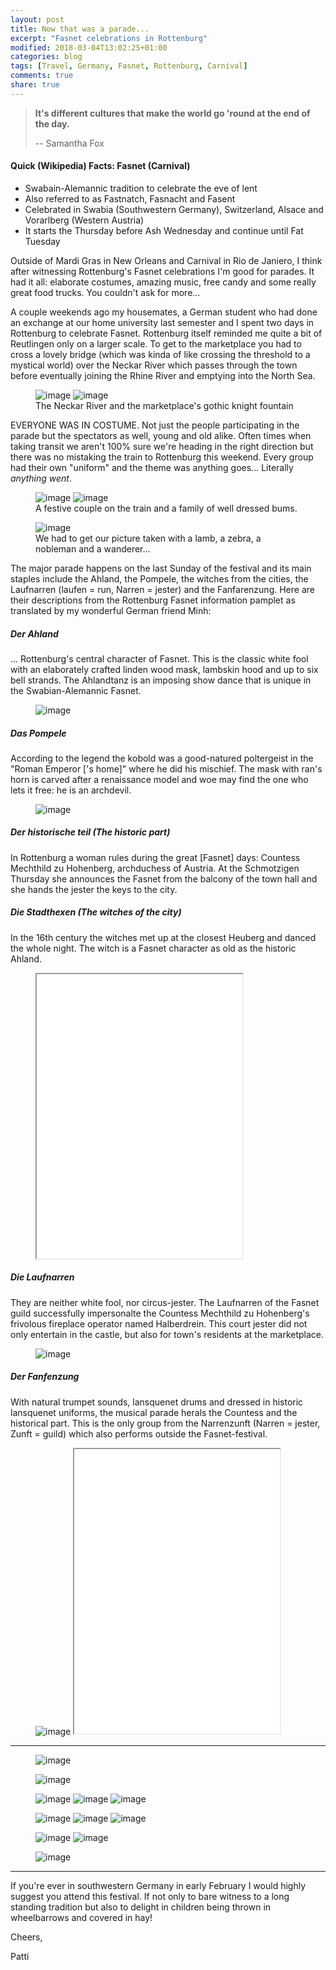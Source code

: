```yaml
---
layout: post
title: Now that was a parade...
excerpt: "Fasnet celebrations in Rottenburg"
modified: 2018-03-04T13:02:25+01:00
categories: blog
tags: [Travel, Germany, Fasnet, Rottenburg, Carnival]
comments: true
share: true
---
```


> <strong>It's different cultures that make the world go 'round at the end of the day.</strong> 
>
>-- Samantha Fox 

#### Quick (Wikipedia) Facts: Fasnet (Carnival)
* Swabain-Alemannic tradition to celebrate the eve of lent
* Also referred to as Fastnatch, Fasnacht and Fasent
* Celebrated in Swabia (Southwestern Germany), Switzerland, Alsace and Vorarlberg (Western Austria)
* It starts the Thursday before Ash Wednesday and continue until Fat Tuesday

Outside of Mardi Gras in New Orleans and Carnival in Rio de Janiero, I think after witnessing Rottenburg's Fasnet celebrations I'm good for parades. It had it all: elaborate costumes, amazing music, free candy and some really great food trucks. You couldn't ask for more...

A couple weekends ago my housemates, a German student who had done an exchange at our home university last semester and I spent two days in Rottenburg to celebrate Fasnet. Rottenburg itself reminded me quite a bit of Reutlingen only on a larger scale. To get to the marketplace you had to cross a lovely bridge (which was kinda of like crossing the threshold to a mystical world) over the Neckar River which passes through the town before eventually joining the Rhine River and emptying into the North Sea.  

<figure class ="half">
  <img src="/images/posts/04.03.18/neckar.jpg" alt="image">
  <img src="/images/posts/04.03.18/fountain.jpg" alt="image">
  <figcaption>The Neckar River and the marketplace's gothic knight fountain</figcaption>
</figure>

EVERYONE WAS IN COSTUME. Not just the people participating in the parade but the spectators as well, young and old alike. Often times when taking transit we aren't 100% sure we're heading in the right direction but there was no mistaking the train to Rottenburg this weekend. Every group had their own "uniform" and the theme was anything goes... Literally *anything went*.

<figure class ="half">
  <img src="/images/posts/04.03.18/birdhats.jpg" alt="image">
  <img src="/images/posts/04.03.18/bum.jpg" alt="image">
  <figcaption>A festive couple on the train and a family of well dressed bums.</figcaption>
</figure>

<figure>
	<img src="/images/posts/04.03.18/costumes.jpeg" alt="image">
  <figcaption>We had to get our picture taken with a lamb, a zebra, a nobleman and a wanderer...</figcaption>
</figure>

The major parade happens on the last Sunday of the festival and its main staples include the Ahland, the Pompele, the witches from the cities, the Laufnarren (laufen = run, Narren = jester) and the Fanfarenzung. Here are their descriptions from the Rottenburg Fasnet information pamplet as translated by my wonderful German friend Minh:

##### Der Ahland

... Rottenburg's central character of Fasnet. This is the classic white fool with an elaborately crafted linden wood mask, lambskin hood and up to six bell strands. The Ahlandtanz is an imposing show dance that is unique in the Swabian-Alemannic Fasnet.

<figure>
	<img src="/images/posts/04.03.18/ahland.jpg" alt="image">
</figure>

##### Das Pompele

According to the legend the kobold was a good-natured poltergeist in the "Roman Emperor ['s home]" where he did his mischief. The mask with ran's horn is carved after a renaissance model and woe may find the one who lets it free: he is an archdevil.  

<figure>
	<img src="/images/posts/04.03.18/pompele.jpg" alt="image">
</figure>

##### Der historische teil (The historic part)

In Rottenburg a woman rules during the great [Fasnet] days: Countess Mechthild zu Hohenberg, archduchess of Austria. At the Schmotzigen Thursday she announces the Fasnet from the balcony of the town hall and she hands the jester the keys to the city.

##### Die Stadthexen (The witches of the city)

In the 16th century the witches met up at the closest Heuberg and danced the whole night. The witch is a Fasnet character as old as the historic Ahland.

<figure>
  <iframe  src="/images/posts/04.03.18/stadthexen.mp4" width="329" height="455" autoplay="false"></iframe>
</figure>

##### Die Laufnarren

They are neither white fool, nor circus-jester. The Laufnarren of the Fasnet guild successfully impersonalte the Countess Mechthild zu Hohenberg's frivolous fireplace operator named Halberdrein. This court jester did not only entertain in the castle, but also for town's residents at the marketplace.

<figure>
	<img src="/images/posts/04.03.18/laufnarren.jpg" alt="image">
</figure>

##### Der Fanfenzung

With natural trumpet sounds, lansquenet drums and dressed in historic lansquenet uniforms, the musical parade herals the Countess and the historical part. This is the only group from the Narrenzunft (Narren = jester, Zunft = guild) which also performs outside the Fasnet-festival.

<figure class ="half">
  <img src="/images/posts/04.03.18/fanfarenzung.jpg" alt="image">
  <iframe src="/images/posts/04.03.18/fanfarenzung.mp4" width="329" height="455" autoplay="false"></iframe>
</figure>

---

<figure>
	<img src="/images/posts/04.03.18/signs.jpg" alt="image">
</figure>

<figure>
	<img src="/images/posts/04.03.18/fakeclergy.jpg" alt="image">
</figure>

<figure class ="third">
  <img src="/images/posts/04.03.18/tinkerbell.jpg" alt="image">
  <img src="/images/posts/04.03.18/fishermen.jpg" alt="image">
  <img src="/images/posts/04.03.18/trolls.jpg" alt="image">
</figure>

<figure class ="third">
  <img src="/images/posts/04.03.18/bears.jpg" alt="image">
  <img src="/images/posts/04.03.18/ducks.jpg" alt="image">
  <img src="/images/posts/04.03.18/cats.jpg" alt="image">
</figure>

<figure class ="half">
  <img src="/images/posts/04.03.18/views.jpg" alt="image">
	<img src="/images/posts/04.03.18/parademasks.jpg" alt="image">
</figure>

<figure>
	<img src="/images/posts/04.03.18/candy.jpg" alt="image">
</figure>

---

If you're ever in southwestern Germany in early February I would highly suggest you attend this festival. If not only to bare witness to a long standing tradition but also to delight in children being thrown in wheelbarrows and covered in hay!

Cheers,

Patti
